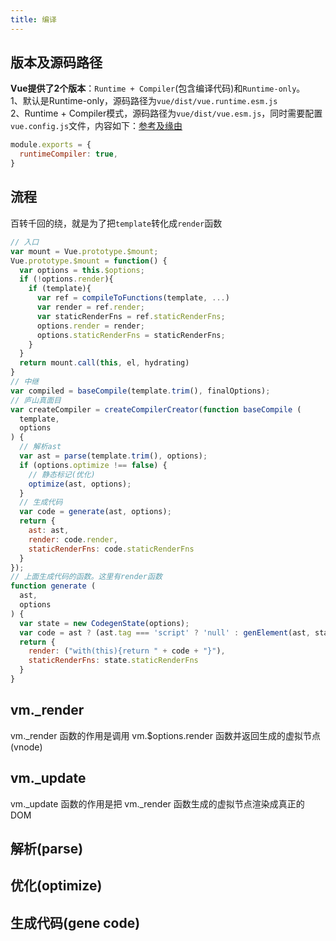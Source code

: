 ```yaml
---
title: 编译
---
```

## 版本及源码路径
**Vue提供了2个版本**：```Runtime + Compiler```(包含编译代码)和```Runtime-only```。   
1、默认是Runtime-only，源码路径为```vue/dist/vue.runtime.esm.js```   
2、Runtime + Compiler模式，源码路径为```vue/dist/vue.esm.js```，同时需要配置```vue.config.js```文件，内容如下：[参考及缘由](https://www.jianshu.com/p/e8254007f6c4)
```js
module.exports = {
  runtimeCompiler: true,
}
```
## 流程
百转千回的绕，就是为了把```template```转化成```render```函数
```js
// 入口
var mount = Vue.prototype.$mount;
Vue.prototype.$mount = function() {
  var options = this.$options;
  if (!options.render){
    if (template){
      var ref = compileToFunctions(template, ...)
      var render = ref.render;
      var staticRenderFns = ref.staticRenderFns;
      options.render = render;
      options.staticRenderFns = staticRenderFns;
    }
  }
  return mount.call(this, el, hydrating)
}
// 中继
var compiled = baseCompile(template.trim(), finalOptions);
// 庐山真面目
var createCompiler = createCompilerCreator(function baseCompile (
  template,
  options
) {
  // 解析ast
  var ast = parse(template.trim(), options);
  if (options.optimize !== false) {
    // 静态标记(优化)
    optimize(ast, options);
  }
  // 生成代码
  var code = generate(ast, options);
  return {
    ast: ast,
    render: code.render,
    staticRenderFns: code.staticRenderFns
  }
});
// 上面生成代码的函数。这里有render函数
function generate (
  ast,
  options
) {
  var state = new CodegenState(options);
  var code = ast ? (ast.tag === 'script' ? 'null' : genElement(ast, state)) : '_c("div")';
  return {
    render: ("with(this){return " + code + "}"),
    staticRenderFns: state.staticRenderFns
  }
}
```
## vm._render
vm._render 函数的作用是调用 vm.$options.render 函数并返回生成的虚拟节点(vnode)

## vm._update
vm._update 函数的作用是把 vm._render 函数生成的虚拟节点渲染成真正的 DOM

## 解析(parse)

## 优化(optimize)

## 生成代码(gene code)
